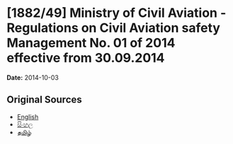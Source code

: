 # [1882/49] Ministry of Civil Aviation - Regulations on Civil Aviation safety Management No. 01 of 2014 effective from 30.09.2014

**Date:** 2014-10-03

## Original Sources

- [English](https://documents.gov.lk/view/extra-gazettes/2014/10/1882-49_E.pdf)
- [සිංහල](https://documents.gov.lk/view/extra-gazettes/2014/10/1882-49_S.pdf)
- [தமிழ்](https://documents.gov.lk/view/extra-gazettes/2014/10/1882-49_T.pdf)

